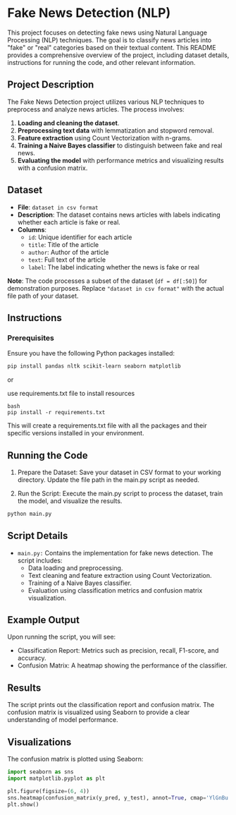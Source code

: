 # Fake News Detection (NLP)

This project focuses on detecting fake news using Natural Language Processing (NLP) techniques. The goal is to classify news articles into "fake" or "real" categories based on their textual content. This README provides a comprehensive overview of the project, including dataset details, instructions for running the code, and other relevant information.

## Project Description

The Fake News Detection project utilizes various NLP techniques to preprocess and analyze news articles. The process involves:
1. **Loading and cleaning the dataset**.
2. **Preprocessing text data** with lemmatization and stopword removal.
3. **Feature extraction** using Count Vectorization with n-grams.
4. **Training a Naive Bayes classifier** to distinguish between fake and real news.
5. **Evaluating the model** with performance metrics and visualizing results with a confusion matrix.

## Dataset

- **File**: `dataset in csv format`
- **Description**: The dataset contains news articles with labels indicating whether each article is fake or real.
- **Columns**:
  - `id`: Unique identifier for each article
  - `title`: Title of the article
  - `author`: Author of the article
  - `text`: Full text of the article
  - `label`: The label indicating whether the news is fake or real

**Note**: The code processes a subset of the dataset (`df = df[:50]`) for demonstration purposes. Replace `"dataset in csv format"` with the actual file path of your dataset.

## Instructions

### Prerequisites

Ensure you have the following Python packages installed:

```bash
pip install pandas nltk scikit-learn seaborn matplotlib
```
or 

use requirements.txt file to install resources
```
bash
pip install -r requirements.txt
```
This will create a requirements.txt file with all the packages and their specific versions installed in your environment.

## Running the Code
1. Prepare the Dataset: Save your dataset in CSV format to your working directory. Update the file path in the main.py script as needed.

2. Run the Script: Execute the main.py script to process the dataset, train the model, and visualize the results.

```bash
python main.py
```

## Script Details
- `main.py:` Contains the implementation for fake news detection. The script includes:
    - Data loading and preprocessing.
    - Text cleaning and feature extraction using Count Vectorization.
    - Training of a Naive Bayes classifier.
    - Evaluation using classification metrics and confusion matrix visualization.
 
## Example Output
Upon running the script, you will see:
- Classification Report: Metrics such as precision, recall, F1-score, and accuracy.
- Confusion Matrix: A heatmap showing the performance of the classifier.

## Results
The script prints out the classification report and confusion matrix. The confusion matrix is visualized using Seaborn to provide a clear understanding of model performance.

## Visualizations
The confusion matrix is plotted using Seaborn:

```python
import seaborn as sns
import matplotlib.pyplot as plt

plt.figure(figsize=(6, 4))
sns.heatmap(confusion_matrix(y_pred, y_test), annot=True, cmap='YlGnBu')
plt.show()
```
